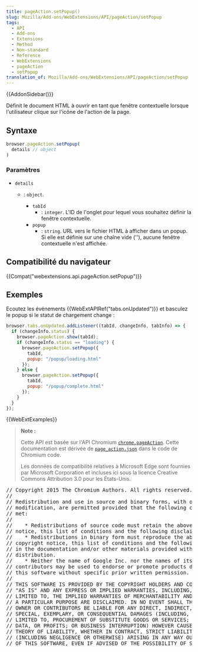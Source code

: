 ```yaml
---
title: pageAction.setPopup()
slug: Mozilla/Add-ons/WebExtensions/API/pageAction/setPopup
tags:
  - API
  - Add-ons
  - Extensions
  - Method
  - Non-standard
  - Reference
  - WebExtensions
  - pageAction
  - setPopup
translation_of: Mozilla/Add-ons/WebExtensions/API/pageAction/setPopup
---
```

{{AddonSidebar()}}

Définit le document HTML à ouvrir en tant que fenêtre contextuelle lorsque l'utilisateur clique sur l'icône de l'action de la page.

## Syntaxe

```js
browser.pageAction.setPopup(
  details // object
)
```

### Paramètres

- `details`

  - : `object`.

    - `tabId`
      - : `integer`. L'ID de l'onglet pour lequel vous souhaitez définir la fenêtre contextuelle.
    - `popup`
      - : `string`. URL vers le fichier HTML à afficher dans un popup. Si elle est définie sur une chaîne vide (''), aucune fenêtre contextuelle n'est affichée.

## Compatibilité du navigateur

{{Compat("webextensions.api.pageAction.setPopup")}}

## Exemples

Ecoutez les événements {{WebExtAPIRef("tabs.onUpdated")}} et basculez le popup si le statut de chargement change :

```js
browser.tabs.onUpdated.addListener((tabId, changeInfo, tabInfo) => {
  if (changeInfo.status) {
    browser.pageAction.show(tabId);
    if (changeInfo.status == "loading") {
      browser.pageAction.setPopup({
        tabId,
        popup: "/popup/loading.html"
      });
    } else {
      browser.pageAction.setPopup({
        tabId,
        popup: "/popup/complete.html"
      });
    }
  }
});
```

{{WebExtExamples}}

> **Note :**
>
> Cette API est basée sur l'API Chromium [`chrome.pageAction`](https://developer.chrome.com/extensions/pageAction). Cette documentation est dérivée de [`page_action.json`](https://chromium.googlesource.com/chromium/src/+/master/chrome/common/extensions/api/page_action.json) dans le code de Chromium code.
>
> Les données de compatibilité relatives à Microsoft Edge sont fournies par Microsoft Corporation et incluses ici sous la licence Creative Commons Attribution 3.0 pour les États-Unis.

<div class="hidden"><pre>// Copyright 2015 The Chromium Authors. All rights reserved.
//
// Redistribution and use in source and binary forms, with or without
// modification, are permitted provided that the following conditions are
// met:
//
//    * Redistributions of source code must retain the above copyright
// notice, this list of conditions and the following disclaimer.
//    * Redistributions in binary form must reproduce the above
// copyright notice, this list of conditions and the following disclaimer
// in the documentation and/or other materials provided with the
// distribution.
//    * Neither the name of Google Inc. nor the names of its
// contributors may be used to endorse or promote products derived from
// this software without specific prior written permission.
//
// THIS SOFTWARE IS PROVIDED BY THE COPYRIGHT HOLDERS AND CONTRIBUTORS
// "AS IS" AND ANY EXPRESS OR IMPLIED WARRANTIES, INCLUDING, BUT NOT
// LIMITED TO, THE IMPLIED WARRANTIES OF MERCHANTABILITY AND FITNESS FOR
// A PARTICULAR PURPOSE ARE DISCLAIMED. IN NO EVENT SHALL THE COPYRIGHT
// OWNER OR CONTRIBUTORS BE LIABLE FOR ANY DIRECT, INDIRECT, INCIDENTAL,
// SPECIAL, EXEMPLARY, OR CONSEQUENTIAL DAMAGES (INCLUDING, BUT NOT
// LIMITED TO, PROCUREMENT OF SUBSTITUTE GOODS OR SERVICES; LOSS OF USE,
// DATA, OR PROFITS; OR BUSINESS INTERRUPTION) HOWEVER CAUSED AND ON ANY
// THEORY OF LIABILITY, WHETHER IN CONTRACT, STRICT LIABILITY, OR TORT
// (INCLUDING NEGLIGENCE OR OTHERWISE) ARISING IN ANY WAY OUT OF THE USE
// OF THIS SOFTWARE, EVEN IF ADVISED OF THE POSSIBILITY OF SUCH DAMAGE.
</pre></div>
